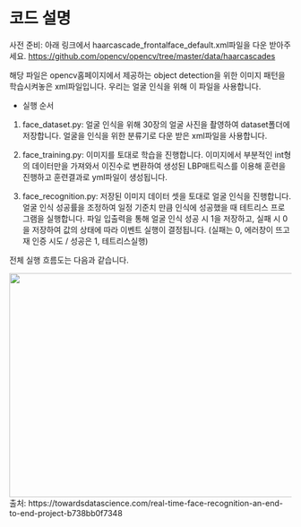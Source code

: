 # 코드 설명

사전 준비: 아래 링크에서 haarcascade_frontalface_default.xml파일을 다운 받아주세요.
https://github.com/opencv/opencv/tree/master/data/haarcascades

해당 파일은 opencv홈페이지에서 제공하는 object detection을 위한 이미지 패턴을 학습시켜놓은 xml파일입니다.
우리는 얼굴 인식을 위해 이 파일을 사용합니다.

+ 실행 순서
1. face_dataset.py: 얼굴 인식을 위해 30장의 얼굴 사진을 촬영하여 dataset폴더에 저장합니다.
얼굴을 인식을 위한 분류기로 다운 받은 xml파일을 사용합니다.

2. face_training.py: 이미지를 토대로 학습을 진행합니다. 이미지에서 부분적인 int형의 데이터만을 가져와서 이진수로 변환하여 생성된 LBP매트릭스를 이용해 훈련을 진행하고 훈련결과로 yml파일이 생성됩니다.

3. face_recognition.py: 저장된 이미지 데이터 셋을 토대로 얼굴 인식을 진행합니다. 얼굴 인식 성공률을 조정하여 일정 기준치 만큼 인식에 성공했을 때 테트리스 프로그램을 실행합니다. 파일 입출력을 통해 얼굴 인식 성공 시 1을 저장하고, 실패 시 0을 저장하여 값의 상태에 따라 이벤트 실행이 결정됩니다.
(실패는 0, 에러창이 뜨고 재 인증 시도 / 성공은 1, 테트리스실행)

전체 실행 흐름도는 다음과 같습니다.

<img src="https://user-images.githubusercontent.com/67903177/128912821-b2f159ac-5dd3-4a2e-a56f-da3a714e2582.png" width="750" height="400"/>
출처: https://towardsdatascience.com/real-time-face-recognition-an-end-to-end-project-b738bb0f7348

